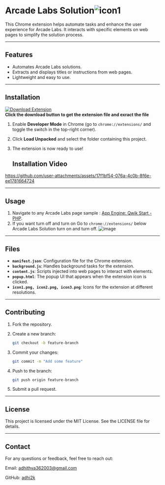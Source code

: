 # Arcade Labs Solution![icon1](https://github.com/user-attachments/assets/fc8ad506-4aeb-4a1b-965e-70c8d6eca231)


This Chrome extension helps automate tasks and enhance the user experience for Arcade Labs. It interacts with specific elements on web pages to simplify the solution process.

---

## Features
- Automates Arcade Labs solutions.
- Extracts and displays titles or instructions from web pages.
- Lightweight and easy to use.

---

## Installation
[![Download Extension](https://img.shields.io/badge/Download-Extension-orange?style=for-the-badge)](https://github.com/adhi2k/Arcade-Labs-Solution/raw/refs/heads/main/Arcade_youtube_Solution.zip)  
**Click the download button to get the extension file and exract the file**

1. Enable **Developer Mode** in Chrome (go to `chrome://extensions/` and toggle the switch in the top-right corner).
2. Click **Load Unpacked** and select the folder containing this project.
3. The extension is now ready to use!

   ## Installation Video


https://github.com/user-attachments/assets/17f1bf54-076a-4c0b-8f6e-ee1781664724


---

## Usage
1. Navigate to any Arcade Labs page sample : [App Engine: Qwik Start - PHP](https://www.cloudskillsboost.google/course_templates/671/labs/461534).
2. If you want turn off and turn on Go to `chrome://extensions/` below Arcade Labs Solution turn on and turn off.
![image](https://github.com/user-attachments/assets/18458433-18ff-4f8e-a68f-6b2b9c128640)

---

## Files
- **`manifest.json`**: Configuration file for the Chrome extension.
- **`background.js`**: Handles background tasks for the extension.
- **`content.js`**: Scripts injected into web pages to interact with elements.
- **`popup.html`**: The popup UI that appears when the extension icon is clicked.
- **`icon1.png, icon2.png, icon3.png`**: Icons for the extension at different resolutions.

---

## Contributing
1. Fork the repository.
2. Create a new branch:
   ```bash
   git checkout -b feature-branch
   ```
3. Commit your changes:
   ```bash
   git commit -m "Add some feature"
   ```
   
4. Push to the branch:
   ```bash
   git push origin feature-branch
   ```
5. Submit a pull request.

   
---


## License

This project is licensed under the MIT License. See the LICENSE file for details.

---

## Contact
For any questions or feedback, feel free to reach out:

Email: [adhithya362003@gmail.com](mailto:adhithya362003@gmail.com)

GitHub: [adhi2k](https://github.com/adhi2k)



